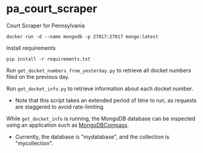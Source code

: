 # pa_court_scraper
Court Scraper for Pennsylvania


```shell
docker run -d --name mongodb -p 27017:27017 mongo:latest
```

Install requirements

```shell
pip install -r requirements.txt
```

Run `get_docket_numbers_from_yesterday.py` to retrieve all docket numbers filed on the previous day.

Run `get_docket_info.py` to retrieve information about each docket number.
- Note that this script takes an extended period of time to run, as requests are staggered to avoid rate-limiting.

While `get_docket_info` is running, the MongoDB database can be inspected using an application such as [MongoDBCompass](https://www.mongodb.com/products/tools/compass).
- Currently, the database is "mydatabase", and the collection is "mycollection".